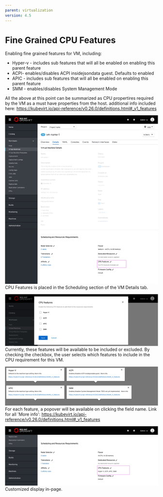 ```yaml
---
parent: virtualization
version: 4.5
---
```


# Fine Grained CPU Features

Enabling fine grained features for VM, including:
- Hyper-v - includes sub features that will all be enabled on enabling this parent feature
- ACPI- enables/disables ACPI insidejsondata guest. Defaults to enabled
- APIC - includes sub features that will all be enabled on enabling this parent feature
- SMM - enables/disables System Management Mode

All the above at this point can be summarized as CPU propertires required by the VM as a must have properties from the host.
additional info included here:
https://kubevirt.io/api-reference/v0.26.0/definitions.html#_v1_features

![VM page CPU features default](img/CPU-features-0-0.jpg)
CPU Features is placed in the Scheduling section of the VM Details tab.

![CPU features modal](img/CPU-features-1-0.jpg)
Currently, these features will be available to be included or excluded.
By checking the checkbox, the user selects which features to include in the CPU requirement for this VM.

![CPU features modal](img/CPU-features-1-1.jpg)
For each feature, a popover will be available on clicking the field name.
Link for all 'More info': https://kubevirt.io/api-reference/v0.26.0/definitions.html#_v1_features

![VM page CPU features customized](img/CPU-features-2-0.jpg)
Customized display in-page.


